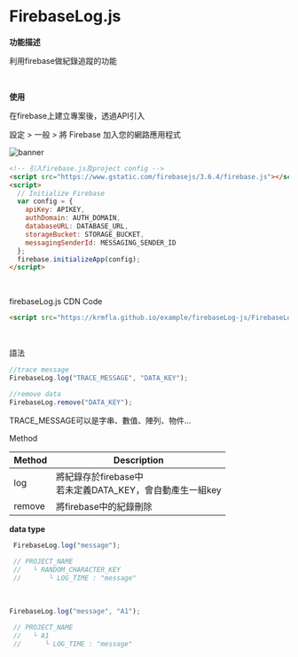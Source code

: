 # FirebaseLog.js

<b>功能描述</b>

利用firebase做紀錄追蹤的功能

<br />

<b>使用</b>

在firebase上建立專案後，透過API引入

設定 > 一般 > 將 Firebase 加入您的網路應用程式

![banner](https://github.com/krmfla/JS-Factory/blob/master/firebaseLog-js/setting.jpg "Firebase")

```html
<!-- 引入firebase.js及project config -->
<script src="https://www.gstatic.com/firebasejs/3.6.4/firebase.js"></script>
<script>
  // Initialize Firebase
  var config = {
    apiKey: APIKEY,
    authDomain: AUTH_DOMAIN, 
    databaseURL: DATABASE_URL,
    storageBucket: STORAGE_BUCKET,
    messagingSenderId: MESSAGING_SENDER_ID
  };
  firebase.initializeApp(config);
</script>
```

<br />

firebaseLog.js CDN Code
```html
<script src="https://krmfla.github.io/example/firebaseLog-js/FirebaseLog.js"></script>
```

<br />

語法

```javascript
//trace message
FirebaseLog.log("TRACE_MESSAGE", "DATA_KEY");

//remove data
FirebaseLog.remove("DATA_KEY");
```

TRACE_MESSAGE可以是字串、數值、陣列、物件...


Method

Method | Description
------ | -----------
log    | 將紀錄存於firebase中 <br /> 若未定義DATA_KEY，會自動產生一組key
remove | 將firebase中的紀錄刪除

<b>data type</b>

```javascript
 FirebaseLog.log("message");
 
 // PROJECT_NAME
 //   └ RANDOM_CHARACTER_KEY
 //       └ LOG_TIME : "message"
```

<br />

```javascript
FirebaseLog.log("message", "A1");

 // PROJECT_NAME
 //   └ A1
 //      └ LOG_TIME : "message"
```
